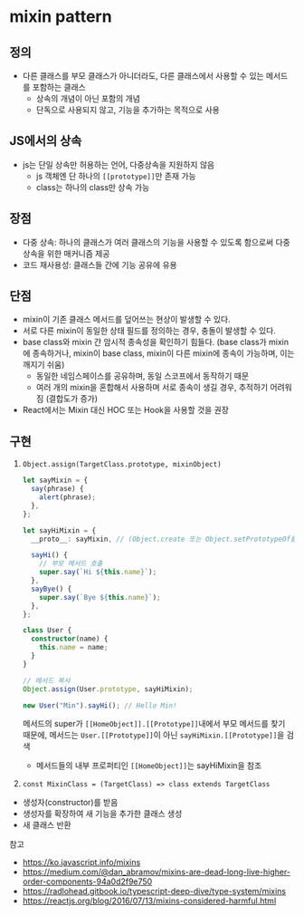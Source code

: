 # mixin pattern

## 정의

- 다른 클래스를 부모 클래스가 아니더라도, 다른 클래스에서 사용할 수 있는 메서드를 포함하는 클래스
  - 상속의 개념이 아닌 포함의 개념
  - 단독으로 사용되지 않고, 기능을 추가하는 목적으로 사용

## JS에서의 상속

- js는 단일 상속만 허용하는 언어, 다중상속을 지원하지 않음
  - js 객체엔 단 하나의 `[[prototype]]`만 존재 가능
  - class는 하나의 class만 상속 가능

## 장점

- 다중 상속: 하나의 클래스가 여러 클래스의 기능을 사용할 수 있도록 함으로써 다중 상속을 위한 매커니즘 제공
- 코드 재사용성: 클래스들 간에 기능 공유에 유용

## 단점

- mixin이 기존 클래스 메서드를 덮어쓰는 현상이 발생할 수 있다.
- 서로 다른 mixin이 동일한 상태 필드를 정의하는 경우, 충돌이 발생할 수 있다.
- base class와 mixin 간 암시적 종속성을 확인하기 힘들다. (base class가 mixin에 종속하거나, mixin이 base class, mixin이 다른 mixin에 종속이 가능하며, 이는 깨지기 쉬움)
  - 동일한 네임스페이스를 공유하며, 동일 스코프에서 동작하기 때문
  - 여러 개의 mixin을 혼합해서 사용하며 서로 종속이 생길 경우, 추적하기 어려워짐 (결합도가 증가)
- React에서는 Mixin 대신 HOC 또는 Hook을 사용할 것을 권장

## 구현

1. `Object.assign(TargetClass.prototype, mixinObject)`

   ```ts
   let sayMixin = {
     say(phrase) {
       alert(phrase);
     },
   };

   let sayHiMixin = {
     __proto__: sayMixin, // (Object.create 또는 Object.setPrototypeOf를 사용해 프로토타입을 설정 가능)

     sayHi() {
       // 부모 메서드 호출
       super.say(`Hi ${this.name}`);
     },
     sayBye() {
       super.say(`Bye ${this.name}`);
     },
   };

   class User {
     constructor(name) {
       this.name = name;
     }
   }

   // 메서드 복사
   Object.assign(User.prototype, sayHiMixin);

   new User("Min").sayHi(); // Hello Min!
   ```

   메서드의 super가 `[[HomeObject]].[[Prototype]]`내에서 부모 메서드를 찾기 때문에, 메서드는 `User.[[Prototype]]`이 아닌 `sayHiMixin.[[Prototype]]`을 검색

   - 메서드들의 내부 프로퍼티인 `[[HomeObject]]`는 sayHiMixin을 참조

2. `const MixinClass = (TargetClass) => class extends TargetClass`

- 생성자(constructor)를 받음
- 생성자를 확장하여 새 기능을 추가한 클래스 생성
- 새 클래스 반환

참고

- https://ko.javascript.info/mixins
- https://medium.com/@dan_abramov/mixins-are-dead-long-live-higher-order-components-94a0d2f9e750
- https://radlohead.gitbook.io/typescript-deep-dive/type-system/mixins
- https://reactjs.org/blog/2016/07/13/mixins-considered-harmful.html
